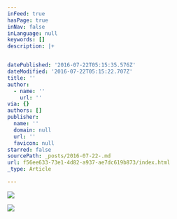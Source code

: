 ```yaml
---
inFeed: true
hasPage: true
inNav: false
inLanguage: null
keywords: []
description: |+


datePublished: '2016-07-22T05:15:35.576Z'
dateModified: '2016-07-22T05:15:22.707Z'
title: ''
author:
  - name: ''
    url: ''
via: {}
authors: []
publisher:
  name: ''
  domain: null
  url: ''
  favicon: null
starred: false
sourcePath: _posts/2016-07-22-.md
url: f56ee633-73e1-4d82-a937-ae7dc619b873/index.html
_type: Article

---
```

![](https://imgflo.herokuapp.com/graph/vahj1ThiexotieMo/c3aa9bbb90b3a8b2fdc96b21bbefc7c5/passthrough.png?height=600&input=https%3A%2F%2Fthe-grid-user-content.s3-us-west-2.amazonaws.com%2Ffbbddf7b-92e2-49e2-8315-f5eeb0bf8498.png)

  
  
  
![](https://the-grid-user-content.s3-us-west-2.amazonaws.com/fbbddf7b-92e2-49e2-8315-f5eeb0bf8498.png)